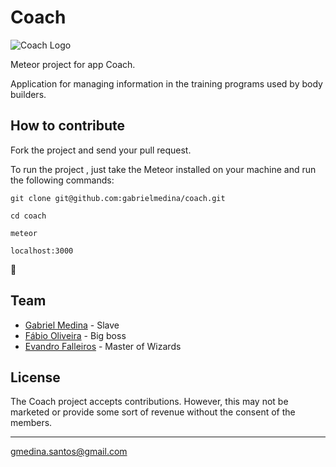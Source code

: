 # Coach

![Coach Logo](http://pasteboard.co/1w0A9IUX.jpg)

Meteor project for app Coach.

Application for managing information in the training programs used by body builders.

## How to contribute

Fork the project and send your pull request.

To run the project , just take the Meteor installed on your machine and run the following commands:

`` git clone git@github.com:gabrielmedina/coach.git ``

`` cd coach ``

`` meteor ``

`` localhost:3000 ``

:ship:


## Team

- [Gabriel Medina](https://github.com/gabrielmedina) - Slave
- [Fábio Oliveira](https://github.com/fabioivi) - Big boss
- [Evandro Falleiros](https://github.com/evandrofalleiros) - Master of Wizards


## License

The Coach project accepts contributions. However, this may not be marketed or provide some sort of revenue without the consent of the members.

---
gmedina.santos@gmail.com

